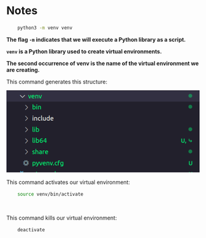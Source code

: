 # Notes

~~~bash
    python3 -m venv venv
~~~

**The flag `-m` indicates that we will execute a Python library as a script.**
<br/>

**`venv` is a Python library used to create virtual environments.**
<br/>

**The second occurrence of venv is the name of the virtual environment we are creating.**


This command generates this structure: 

<img src="./images//venv-folders.png" alt="images generated by venv">

<br/>

This command activates our virtual environment:

~~~bash
    source venv/bin/activate
~~~

<br/>

This command kills our virtual environment:

~~~bash
    deactivate
~~~